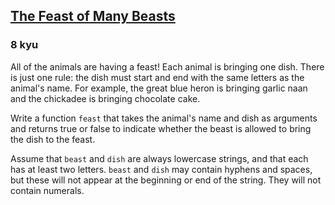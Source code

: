 <h2><a href=https://www.codewars.com/kata/5aa736a455f906981800360d/train/python target="_blank">The Feast of Many Beasts</a></h2><h3>8 kyu</h3><p>All of the animals are having a feast! Each animal is bringing one dish. There is just one rule: the dish must start and end with the same letters as the animal's name. For example, the great blue heron is bringing garlic naan and the chickadee is bringing chocolate cake.</p><p>Write a function <code>feast</code> that takes the animal's name and dish as arguments and returns true or false to indicate whether the beast is allowed to bring the dish to the feast.</p><p>Assume that <code>beast</code> and <code>dish</code> are always lowercase strings, and that each has at least two letters. <code>beast</code> and <code>dish</code> may contain hyphens and spaces, but these will not appear at the beginning or end of the string. They will not contain numerals.</p>